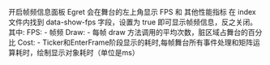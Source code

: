 <!-- 090-debug-fps EDN Egret示例库项目 --> 
开启帧频信息面板 Egret 会在舞台的左上角显示 FPS 和 其他性能指标
在 index 文件内找到 data-show-fps 字段，设置为 true 即可显示帧频信息，反之关闭。
其中:
FPS:   - 帧频
Draw:  - 每帧 draw 方法调用的平均次数，脏区域占舞台的百分比
Cost:  - Ticker和EnterFrame阶段显示的耗时,每帧舞台所有事件处理和矩阵运算耗时，绘制显示对象耗时（单位是ms）